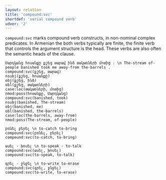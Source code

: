 ```yaml
---
layout: relation
title: 'compound:svc'
shortdef: 'serial compound verb'
udver: '2'
---
```


`compound:svc` marks compound verb constructs, in non-nominal complex predicates. In Armenian the both verbs typically are finite, the finite verb that controls the argument structure is the head. These verbs are also often the semantic heads of the clause.

~~~ sdparse
Մարդկանց հոսանքը քշեց տարավ ինձ տակառների մոտից ։ \n The-stream of-people banished took me away-from the-barrels . 
compound:svc(քշեց, տարավ)
nsubj(քշեց, հոսանքը)
obj(քշեց, ինձ)
obl(քշեց, տակառների)
case:loc(տակառների, մոտից)
nmod:poss(հոսանքը, Մարդկանց)
compound:svc(banished, took)
nsubj(banished, The-stream)
obj(banished, me)
obl(banished, the-barrels)
case:loc(the-barrels, away-from)
nmod:poss(The-stream, of-people)
~~~

~~~ sdparse
բռնել բերել \n to-catch to-bring
compound:svc(բռնել, բերել)
compound:svc(to-catch, to-bring)
~~~

~~~ sdparse
ասել - խոսել \n to-speak - to-talk
compound:svc(ասել, խոսել)
compound:svc(to-speak, to-talk)
~~~

~~~ sdparse
գրել - ջնջել \n to-write to-erase
compound:svc(գրել, ջնջել)
compound:svc(to-write, to-erase)
~~~
<!-- Interlanguage links updated Út 9. května 2023, 20:04:06 CEST -->
